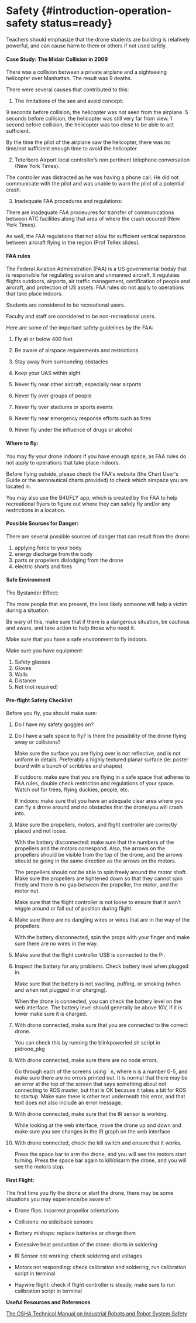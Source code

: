 # Safety {#introduction-operation-safety status=ready}

 
Teachers should emphasize that the drone students are building is relatively powerful, and can cause harm to them or others if not used safely.
 
#### Case Study: The Midair Collision in 2009
 
There was a collision between a private airplane and a sightseeing helicopter over Manhattan. The result was 9 deaths.
 
There were several causes that contributed to this:
 
 
1) The limitations of the see and avoid concept:
 
9 seconds before collision, the helicopter was not seen from the airplane.
5 seconds before collision, the helicopter was still very far from view.
1 second before collision, the helicopter was too close to be able to act sufficient.
 
By the time the pilot of the airplane saw the helicopter, there was no time/not sufficient enough time to avoid the helicopter.
 
2) Teterboro Airport local controller’s non pertinent telephone conversation (New York Times).
 
The controller was distracted as he was having a phone call. He did not communicate with the pilot and was unable to warn the pilot of a potential crash.
 
3) Inadequate FAA procedures and regulations:
 
There are inadequate FAA proceuures for transfer of communications between ATC facilities along that area of where the crash occured (New York Times).
 
As well, the FAA regulations that not allow for sufficient vertical separation between aircraft flying in the region (Prof Tellex slides).
 
<!-- https://www.nytimes.com/2009/08/15/nyregion/15crash.html
 
https://www.nytimes.com/2009/08/10/nyregion/10collide.html
-->
 
 
#### FAA rules
 
The Federal Aviation Administration (FAA) is a US governmental boday that is responsible for regulating aviation and unmanned aircraft. It regulates flights outdoors, airports, air traffic management, certification of people and aircraft, and protection of US assets. FAA rules do not apply to operations that take place indoors. 
 
Students are considered to be recreational users.
 
Faculty and staff are considered to be non-recreational users.
 
Here are some of the important safety guidelines by the FAA:
 
1. Fly at or below 400 feet 

2. Be aware of airspace requirements and restrictions 

3. Stay away from surrounding obstacles 

4. Keep your UAS within sight 

5. Never fly near other aircraft, especially near airports 

6. Never fly over groups of people 

7. Never fly over stadiums or sports events 

8. Never fly near emergency response efforts such as fires 

9. Never fly under the influence of drugs or alcohol
 
#### Where to fly:
 
You may fly your drone indoors if you have enough space, as FAA rules do not apply to operations that take place indoors.
 
Before flying outside, please check the FAA's website (the Chart  User's Guide or the aeronautical charts provided) to check which airspace you are located in.
 
You may also use the B4UFLY app, which is created by the FAA to help recreational flyers to figure out where they can safely fly and/or any restrictions in a location.
 
#### Possible Sources for Danger:
 
There are several possible sources of danger that can result from the drone:
 
1) applying force to your body
2) energy discharge from the body
3) parts or propellers dislodging from the drone
4) electric shorts and fires
 
#### Safe Environment
 
The Bystander Effect:
 
The more people that are present, the less likely someone will help a victim during a situation.
 
Be wary of this, make sure that if there is a dangerous situation, be cautious and aware, and take action to help those who need it.
 
Make sure that you have a safe environment to fly indoors.
 
Make sure you have equipment:
1) Safety glasses
2) Gloves
3) Walls
4) Distance
5) Net (not required)
 
#### Pre-flight Safety Checklist
 
Before you fly, you should make sure:
 
1. Do I have my safety goggles on?

2. Do I have a safe space to fly? Is there the possibility of the drone flying away or collisions?

    Make sure the surface you are flying over is not reflective, and is not uniform in details. Preferably a highly textured planar surface (ie: poster board with a bunch of scribbles and shapes)

    If outdoors: make sure that you are flying in a safe space that adheres to FAA rules, double check restriction and regulations of your space. Watch out for trees, flying duckies, people, etc. 

    If indoors: make sure that you have an adequate clear area where you can fly a drone around and no obstacles that the drone/you will crash into. 

3. Make sure the propellers, motors, and flight controller are correctly placed and not loose. 

    With the battery disconnected: make sure that the numbers of the propellers and the motors correspond. Also, the arrows on the propellers should be visible from the top of the drone, and the arrows should be going in the same direction as the arrows on the motors.

    The propellers should not be able to spin freely around the motor shaft. Make sure the propellers are tightened down so that they cannot spin freely and there is no gap between the propeller, the motor, and the motor nut.

    Make sure that the flight controller is not loose to ensure that it won’t wiggle around or fall out of position during flight.

4. Make sure there are no dangling wires or wires that are in the way of the propellers. 

    With the battery disconnected, spin the props with your finger and make sure there are no wires in the way.

5. Make sure that the flight controller USB is connected to the Pi. 

6. Inspect the battery for any problems. Check battery level when plugged in.
    
    Make sure that the battery is not swelling, puffing, or smoking (when and when not plugged in or charging). 

    When the drone is connected, you can check the battery level on the web interface. The battery level should generally be above 10V, if it is lower make sure it is charged.  

7. With drone connected, make sure that you are connected to the correct drone.

    You can check this by running the blinkpowerled.sh script in pidrone_pkg

8. With drone connected, make sure there are no node errors. 
    
    Go through each of the screens using ` n, where n is a number 0-5, and make sure there are no errors printed out. It is normal that there may be an error at the top of the screen that says something about not connecting to ROS master, but that is OK because it takes a bit for ROS to startup. Make sure there is other text underneath this error, and that text does not also include an error message.

9. With drone connected, make sure that the IR sensor is working. 
    
    While looking at the web interface, move the drone up and down and make sure you see changes in the IR graph on the web interface

10. With drone connected, check the kill switch and ensure that it works. 

    Press the space bar to arm the drone, and you will see the motors start turning. 
    Press the space bar again to kill/disarm the drone, and you will see the motors stop. 


 
#### First Flight:
 
The first time you fly the drone or start the drone, there may be some situations you may experience/be aware of:
 
- Drone flips: incorrect propellor orientations

- Collisions: no side/back sensors

- Battery mishaps: replace batteries or charge them

- Excessive heat production of the drone: shorts in soldering

- IR Sensor not working: check soldering and voltages

- Motors not responding: check calibration and soldering, run calibration script in terminal

- Haywire flight: check if flight controller is steady, make sure to run calibration script in terminal


 
**Useful Resources and References**
 
[The OSHA Technical Manual on Industrial Robots and Robot System Safety](https://www.osha.gov/dts/osta/otm/otm_iv/otm_iv_4.html)
 

